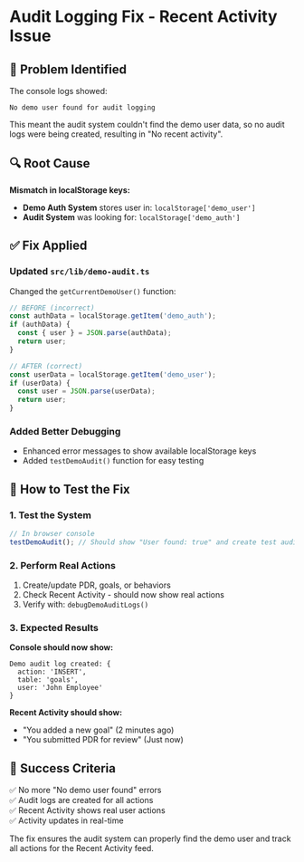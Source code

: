 # Audit Logging Fix - Recent Activity Issue

## 🐛 Problem Identified
The console logs showed:
```
No demo user found for audit logging
```

This meant the audit system couldn't find the demo user data, so no audit logs were being created, resulting in "No recent activity".

## 🔍 Root Cause
**Mismatch in localStorage keys:**
- **Demo Auth System** stores user in: `localStorage['demo_user']`
- **Audit System** was looking for: `localStorage['demo_auth']`

## ✅ Fix Applied

### Updated `src/lib/demo-audit.ts`
Changed the `getCurrentDemoUser()` function:

```typescript
// BEFORE (incorrect)
const authData = localStorage.getItem('demo_auth');
if (authData) {
  const { user } = JSON.parse(authData);
  return user;
}

// AFTER (correct)
const userData = localStorage.getItem('demo_user');
if (userData) {
  const user = JSON.parse(userData);
  return user;
}
```

### Added Better Debugging
- Enhanced error messages to show available localStorage keys
- Added `testDemoAudit()` function for easy testing

## 🧪 How to Test the Fix

### 1. Test the System
```javascript
// In browser console
testDemoAudit(); // Should show "User found: true" and create test audit
```

### 2. Perform Real Actions
1. Create/update PDR, goals, or behaviors
2. Check Recent Activity - should now show real actions
3. Verify with: `debugDemoAuditLogs()`

### 3. Expected Results
**Console should now show:**
```
Demo audit log created: {
  action: 'INSERT',
  table: 'goals', 
  user: 'John Employee'
}
```

**Recent Activity should show:**
- "You added a new goal" (2 minutes ago)
- "You submitted PDR for review" (Just now)

## 🎯 Success Criteria
✅ No more "No demo user found" errors  
✅ Audit logs are created for all actions  
✅ Recent Activity shows real user actions  
✅ Activity updates in real-time  

The fix ensures the audit system can properly find the demo user and track all actions for the Recent Activity feed.
